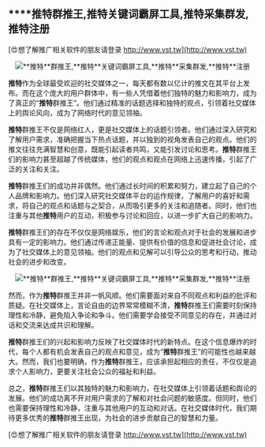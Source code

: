 ## ****推特**群推王,**推特**关键词霸屏工具,**推特**采集群发,**推特**注册**

[😍想了解推广相关软件的朋友请登录 http://www.vst.tw](http://www.vst.tw)

 <center><img src="https://vst.tw/MP4/tuiguang/png/4.png" alt="**推特**群推王,**推特**关键词霸屏工具,**推特**采集群发,**推特**注册"></center>

**推特**作为全球最受欢迎的社交媒体之一，每天都有数以亿计的推文在其平台上发布。而在这个庞大的用户群体中，有一些人凭借着他们独特的魅力和影响力，成为了真正的“**推特**群推王”。他们通过精准的话题选择和独特的观点，引领着社交媒体上的舆论风向，成为了网络时代的意见领袖。

**推特**群推王不仅是网络红人，更是社交媒体上的话题引领者。他们通过深入研究和了解用户需求，准确把握当下热点话题，并以独到的视角发表自己的观点。他们的推文往往充满智慧和创意，既能引起读者共鸣，又能引发讨论和思考。**推特**群推王们的影响力甚至超越了传统媒体，他们的观点和观点在网络上迅速传播，引起了广泛的关注和关注。

**推特**群推王们的成功并非偶然。他们通过长时间的积累和努力，建立起了自己的个人品牌和影响力。他们深入研究社交媒体平台的运作规律，了解用户的喜好和需求，将自己的观点和话题与之契合，从而吸引更多的关注和追随者。同时，他们也注重与其他**推特**用户的互动，积极参与讨论和回应，以进一步扩大自己的影响力。

**推特**群推王们的存在不仅仅是网络娱乐，他们的言论和观点对于社会的发展和进步具有一定的影响力。他们通过传递正能量、提供有价值的信息和促进社会讨论，成为了社交媒体上的意见领袖。他们的观点和见解可以引导公众的思考和行动，推动社会的进步和改变。

 <center><img src="https://vst.tw/MP4/tuiguang/png/3.png" alt="**推特**群推王,**推特**关键词霸屏工具,**推特**采集群发,**推特**注册"></center>

然而，作为**推特**群推王并非一帆风顺。他们需要面对来自不同观点和利益的批评和质疑。在社交媒体上，言论自由的边界常常模糊不清，**推特**群推王们需要时刻保持理性和冷静，避免陷入争论和争斗。他们需要学会接受不同意见的存在，并通过对话和交流来达成共识和理解。

**推特**群推王们的兴起和影响力反映了社交媒体时代的新特点。在这个信息爆炸的时代，每个人都有机会发表自己的观点和意见，成为“**推特**群推王”的可能性也越来越大。然而，我们也要明确，作为**推特**群推王，应该承担起相应的责任，不仅仅是追求个人影响力，更要关注社会公众的福祉和利益。

总之，**推特**群推王们以其独特的魅力和影响力，在社交媒体上引领着话题和舆论的发展。他们的成功离不开对用户需求的了解和对社会问题的敏感度。但同时，他们也需要保持理性和冷静，注重与其他用户的互动和对话。在社交媒体时代，我们期待更多优秀的**推特**群推王出现，为社会的进步贡献自己的智慧和力量。

[😍想了解推广相关软件的朋友请登录 http://www.vst.tw](http://www.vst.tw)



